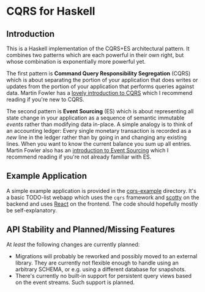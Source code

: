 # CQRS for Haskell

## Introduction

This is a Haskell implementation of the CQRS+ES architectural pattern.
It combines two patterns which are each powerful in their own right, but
whose combination is exponentially more powerful yet.

The first pattern is **Command Query Responsibility Segregation**
(CQRS) which is about separating the portion of your application that
does writes or updates from the portion of your application that
performs queries against data. Martin Fowler has a [lovely
introduction to CQRS](http://martinfowler.com/bliki/CQRS.html) which I
recommend reading if you're new to CQRS.

The second pattern is **Event Sourcing** (ES) which is about
representing all state change in your application as a sequence of
semantic immutable *events* rather than modifying data in-place. A
simple analogy is to think of an accounting ledger: Every single
monetary transaction is recorded as a *new* line in the ledger rather
than by going in and changing any existing lines. When you want to
know the current balance you sum up all entries. Martin Fowler also
has an [introduction to Event
Sourcing](http://martinfowler.com/eaaDev/EventSourcing.html) which I
recommend reading if you're not already familiar with ES.

## Example Application

A simple example application is provided in the
[cqrs-example](https://github.com/BardurArantsson/cqrs/tree/master/cqrs-example)
directory. It's a basic TODO-list webapp which uses the `cqrs`
framework and [scotty](http://hackage.haskell.org/package/scotty) on
the backend and uses [React](https://facebook.github.io/react/) on the
frontend. The code should hopefully mostly be self-explanatory.

## API Stability and Planned/Missing Features

At *least* the following changes are currently planned:

* Migrations will probably be reworked and possibly moved to an
  external library. They are currently not flexible enough to handle
  using an arbitrary SCHEMA, or e.g. using a different database for
  snapshots.
* There's currently no built-in support for persistent query views
  based on the event streams. Such support is planned.
